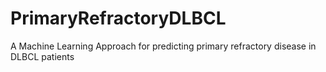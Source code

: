 # PrimaryRefractoryDLBCL
A Machine Learning Approach for predicting primary refractory disease in DLBCL patients 
